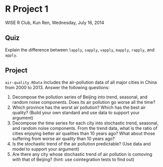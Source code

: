 # R Project 1

WISE R Club, Kun Ren, Wednesday, July 16, 2014

## Quiz

Explain the difference between `lapply`, `sapply`, `vapply`, `mapply`, `rapply`, and `apply`.

## Project

`air-quality.RData` includes the air-pollution data of all major cities in China from 2000 to 2013. Answer the following questions:

1. Decompose the pollution series of Beijing into trend, seasonal, and random noise components. Does its air pollution go worse all the time?
2. Which province has the worst air pollution? Which has the best air quality? (Build your own standard and use data to support your argument)
3. Decompose the time series for each city into stochastic trend, seasonal, and random noise components. From the trend data, what is the ratio of cities enjoying better air qualities than 10 years ago? What about those suffering from worse air quality than 10 years ago?
4. Is the stochastic trend of the air pollution predictable? (Use data and model to support your argument)
5. Are there any city whose stochastic trend of air pollution is comoving with that of Beijing? (hint: use cointegration tests to find out)

